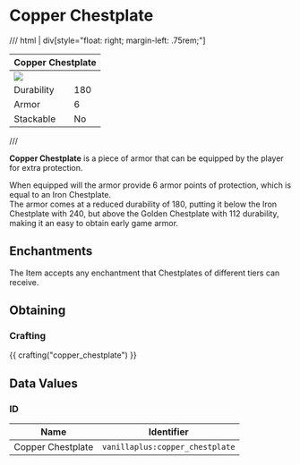 # Copper Chestplate

/// html | div[style="float: right; margin-left: .75rem;"]
<table>
  <thead>
    <tr>
      <th style="text-align: center;" colspan="2">Copper Chestplate</td>
    </tr>
  </thead>
  <tbody>
    <tr>
      <td colspan="2"><img src="../../../assets/img/items/copper_chestplate.png" style="max-width: 250px;">
    </tr>
    <tr>
      <td>Durability</td>
      <td>180</td>
    </tr>
    <tr>
      <td>Armor</td>
      <td>6</td>
    </tr>
    <tr>
      <td>Stackable</td>
      <td>No</td>
    </tr>
  </tbody>
</table>
///

**Copper Chestplate** is a piece of armor that can be equipped by the player for extra protection.

When equipped will the armor provide 6 armor points of protection, which is equal to an Iron Chestplate.  
The armor comes at a reduced durability of 180, putting it below the Iron Chestplate with 240, but above the Golden Chestplate with 112 durability, making it an easy to obtain early game armor.

## Enchantments

The Item accepts any enchantment that Chestplates of different tiers can receive.

## Obtaining

### Crafting

{{ crafting("copper_chestplate") }}

## Data Values

### ID

| Name              | Identifier                      |
|-------------------|---------------------------------|
| Copper Chestplate | `vanillaplus:copper_chestplate` |